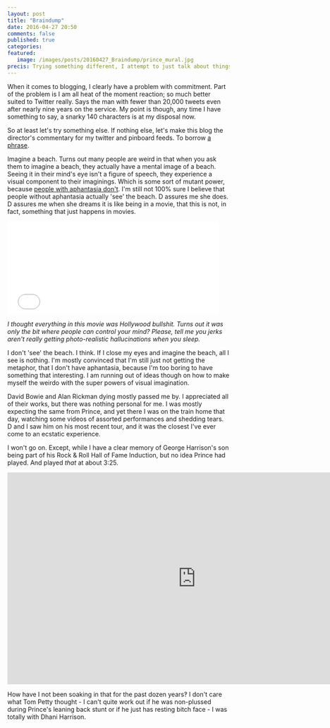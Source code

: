 ```yaml
---
layout: post
title: "Braindump"
date: 2016-04-27 20:50
comments: false
published: true
categories:
featured:
   image: /images/posts/20160427_Braindump/prince_mural.jpg
precis: Trying something different, I attempt to just talk about things that interested me during the week.
---
```


When it comes to blogging, I clearly have a problem with commitment. Part of the problem is I am all heat of the moment reaction; so much better suited to Twitter really. Says the man with fewer than 20,000 tweets even after nearly nine years on the service. My point is though, any time I have something to say, a snarky 140 characters is at my disposal now.

So at least let's try something else. If nothing else, let's make this blog the director's commentary for my twitter and pinboard feeds. To borrow [a phrase](https://en.wikipedia.org/wiki/The_Talk_Show_(podcast)).

Imagine a beach. Turns out many people are weird in that when you ask them to imagine a beach, they actually have a mental image of a beach. Seeing it in their mind's eye isn't a figure of speech, they experience a visual component to their imaginings. Which is some sort of mutant power, because [people with aphantasia don't](https://m.facebook.com/notes/blake-ross/aphantasia-how-it-feels-to-be-blind-in-your-mind/10156834777480504). I'm still not 100% sure I believe that people without aphantasia actually 'see' the beach. D assures me she does. D assures me when she dreams it is like being in a movie, that this is not, in fact, something that just happens in movies.

<iframe src="//giphy.com/embed/mSf4QMJjbvJYI" width="480" height="210" frameBorder="0" class="giphy-embed" allowFullScreen></iframe><p><cite>I thought everything in this movie was Hollywood bullshit. Turns out it was only the bit where people can control your mind? Please, tell me you jerks aren't really getting photo-realistic hallucinations when you sleep.</cite></p>

I don't 'see' the beach. I think. If I close my eyes and imagine the beach, all I see is nothing. I'm mostly convinced that I'm still just not getting the metaphor, that I don't have aphantasia, because I'm too boring to have something that interesting. I am running out of ideas though on how to make myself the weirdo with the super powers of visual imagination.

David Bowie and Alan Rickman dying mostly passed me by. I appreciated all of their works, but there was nothing personal for me. I was mostly expecting the same from Prince, and yet there I was on the train home that day, watching some videos of assorted performances and shedding tears. D and I saw him on his most recent tour, and it was the closest I've ever come to an ecstatic experience.

I won't go on. Except, while I have a clear memory of George Harrison's son being part of his Rock & Roll Hall of Fame Induction, but no idea Prince had played. And played _that_ at about 3:25.

<iframe width="854" height="480" src="https://www.youtube.com/embed/6SFNW5F8K9Y?t=200" frameborder="0" allowfullscreen></iframe>

How have I not been soaking in that for the past dozen years‽ I don't care what Tom Petty thought - I can't quite work out if he was non-plussed during Prince's leaning back stunt or if he just has resting bitch face - I was totally with Dhani Harrison.
